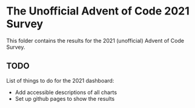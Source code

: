 # The Unofficial Advent of Code 2021 Survey

This folder contains the results for the 2021 (unofficial) Advent of Code Survey.

## TODO

List of things to do for the 2021 dashboard:

- Add accessible descriptions of all charts
- Set up github pages to show the results
